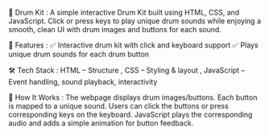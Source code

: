 🥁 Drum Kit : 
A simple interactive Drum Kit built using HTML, CSS, and JavaScript. Click or press keys to play unique drum sounds while enjoying a smooth, clean UI with drum images and buttons for each sound.

🎯 Features : 
✅ Interactive drum kit with click and keyboard support
✅ Plays unique drum sounds for each drum button

🛠️ Tech Stack : 
HTML – Structure , 
CSS – Styling & layout , 
JavaScript – Event handling, sound playback, interactivity

🧩 How It Works : 
The webpage displays drum images/buttons.
Each button is mapped to a unique sound.
Users can click the buttons or press corresponding keys on the keyboard.
JavaScript plays the corresponding audio and adds a simple animation for button feedback.
